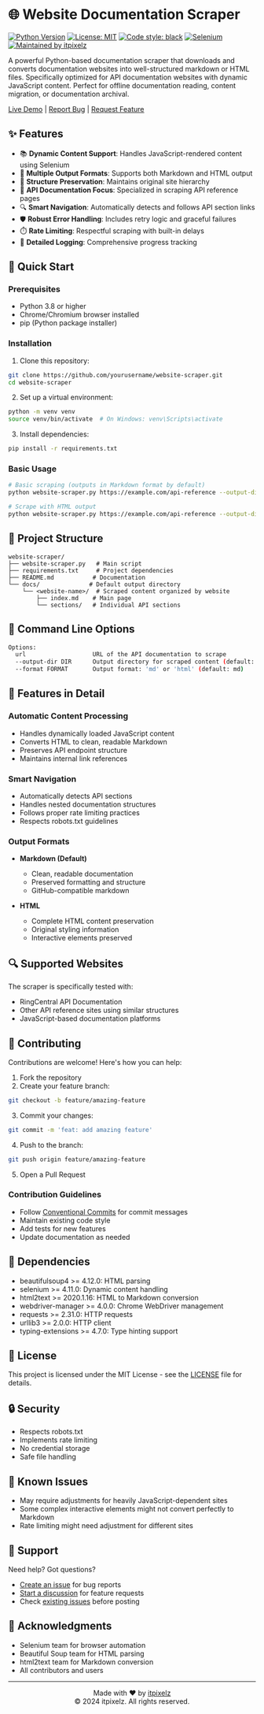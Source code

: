 # 🌐 Website Documentation Scraper

[![Python Version](https://img.shields.io/badge/python-3.8%2B-blue.svg)](https://www.python.org/downloads/)
[![License: MIT](https://img.shields.io/badge/License-MIT-yellow.svg)](https://opensource.org/licenses/MIT)
[![Code style: black](https://img.shields.io/badge/code%20style-black-000000.svg)](https://github.com/psf/black)
[![Selenium](https://img.shields.io/badge/Selenium-4.11%2B-green.svg)](https://www.selenium.dev/)
[![Maintained by itpixelz](https://img.shields.io/badge/maintained%20by-itpixelz-blue.svg)](https://github.com/itpixelz)

A powerful Python-based documentation scraper that downloads and converts documentation websites into well-structured markdown or HTML files. Specifically optimized for API documentation websites with dynamic JavaScript content. Perfect for offline documentation reading, content migration, or documentation archival.

[Live Demo](https://github.com/itpixelz/website-scraper) | [Report Bug](https://github.com/itpixelz/website-scraper/issues) | [Request Feature](https://github.com/itpixelz/website-scraper/issues)

## ✨ Features

- 📚 **Dynamic Content Support**: Handles JavaScript-rendered content using Selenium
- 🔄 **Multiple Output Formats**: Supports both Markdown and HTML output
- 🌳 **Structure Preservation**: Maintains original site hierarchy
- 🎯 **API Documentation Focus**: Specialized in scraping API reference pages
- 🔍 **Smart Navigation**: Automatically detects and follows API section links
- 🛡️ **Robust Error Handling**: Includes retry logic and graceful failures
- ⏱️ **Rate Limiting**: Respectful scraping with built-in delays
- 📝 **Detailed Logging**: Comprehensive progress tracking

## 🚀 Quick Start

### Prerequisites

- Python 3.8 or higher
- Chrome/Chromium browser installed
- pip (Python package installer)

### Installation

1. Clone this repository:
```bash
git clone https://github.com/yourusername/website-scraper.git
cd website-scraper
```

2. Set up a virtual environment:
```bash
python -m venv venv
source venv/bin/activate  # On Windows: venv\Scripts\activate
```

3. Install dependencies:
```bash
pip install -r requirements.txt
```

### Basic Usage

```bash
# Basic scraping (outputs in Markdown format by default)
python website-scraper.py https://example.com/api-reference --output-dir docs

# Scrape with HTML output
python website-scraper.py https://example.com/api-reference --output-dir docs --format html
```

## 📁 Project Structure

```
website-scraper/
├── website-scraper.py   # Main script
├── requirements.txt     # Project dependencies
├── README.md           # Documentation
└── docs/              # Default output directory
    └── <website-name>/  # Scraped content organized by website
        ├── index.md    # Main page
        └── sections/   # Individual API sections
```

## 🔧 Command Line Options

```bash
Options:
  url                   URL of the API documentation to scrape
  --output-dir DIR      Output directory for scraped content (default: docs)
  --format FORMAT       Output format: 'md' or 'html' (default: md)
```

## 🎯 Features in Detail

### Automatic Content Processing
- Handles dynamically loaded JavaScript content
- Converts HTML to clean, readable Markdown
- Preserves API endpoint structure
- Maintains internal link references

### Smart Navigation
- Automatically detects API sections
- Handles nested documentation structures
- Follows proper rate limiting practices
- Respects robots.txt guidelines

### Output Formats
- **Markdown (Default)**
  - Clean, readable documentation
  - Preserved formatting and structure
  - GitHub-compatible markdown

- **HTML**
  - Complete HTML content preservation
  - Original styling information
  - Interactive elements preserved

## 🔍 Supported Websites

The scraper is specifically tested with:
- RingCentral API Documentation
- Other API reference sites using similar structures
- JavaScript-based documentation platforms

## 🤝 Contributing

Contributions are welcome! Here's how you can help:

1. Fork the repository
2. Create your feature branch:
```bash
git checkout -b feature/amazing-feature
```
3. Commit your changes:
```bash
git commit -m 'feat: add amazing feature'
```
4. Push to the branch:
```bash
git push origin feature/amazing-feature
```
5. Open a Pull Request

### Contribution Guidelines
- Follow [Conventional Commits](https://www.conventionalcommits.org/) for commit messages
- Maintain existing code style
- Add tests for new features
- Update documentation as needed

## 📝 Dependencies

- beautifulsoup4 >= 4.12.0: HTML parsing
- selenium >= 4.11.0: Dynamic content handling
- html2text >= 2020.1.16: HTML to Markdown conversion
- webdriver-manager >= 4.0.0: Chrome WebDriver management
- requests >= 2.31.0: HTTP requests
- urllib3 >= 2.0.0: HTTP client
- typing-extensions >= 4.7.0: Type hinting support

## 📜 License

This project is licensed under the MIT License - see the [LICENSE](LICENSE) file for details.

## 🔒 Security

- Respects robots.txt
- Implements rate limiting
- No credential storage
- Safe file handling

## 🐛 Known Issues

- May require adjustments for heavily JavaScript-dependent sites
- Some complex interactive elements might not convert perfectly to Markdown
- Rate limiting might need adjustment for different sites

## 📮 Support

Need help? Got questions?

- [Create an issue](https://github.com/itpixelz/website-scraper/issues/new/choose) for bug reports
- [Start a discussion](https://github.com/itpixelz/website-scraper/discussions/new) for feature requests
- Check [existing issues](https://github.com/itpixelz/website-scraper/issues) before posting

## 🙏 Acknowledgments

- Selenium team for browser automation
- Beautiful Soup team for HTML parsing
- html2text team for Markdown conversion
- All contributors and users

---
<p align="center">
  Made with ❤️ by <a href="https://github.com/itpixelz">itpixelz</a><br>
  © 2024 itpixelz. All rights reserved.
</p>
